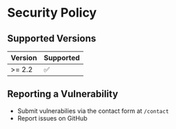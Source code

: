 # Security Policy

## Supported Versions

| Version | Supported          |
| ------- | ------------------ |
| >= 2.2  | :white_check_mark: |

## Reporting a Vulnerability

- Submit vulnerabilies via the contact form at `/contact`
- Report issues on GitHub
